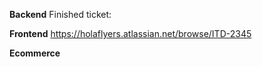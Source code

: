 **Backend**
Finished ticket:


**Frontend**
https://holaflyers.atlassian.net/browse/ITD-2345

**Ecommerce**
